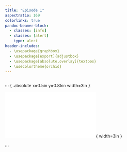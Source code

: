 ```yaml
---
title: "Episode 1"
aspectratio: 169
colorlinks: true
pandoc-beamer-block:
  - classes: [info]
  - classes: [alert]
    type: alert
header-includes:
  - \usepackage{graphbox}
  - \usepackage[export]{adjustbox}
  - \usepackage[absolute,overlay]{textpos}
  - \usecolortheme{orchid}
---
```


## 

::: { .absolute x=0.5in y=0.85in width=3in }

![](figures/episode01/block-diagram.pdf){ width=3in }

:::
